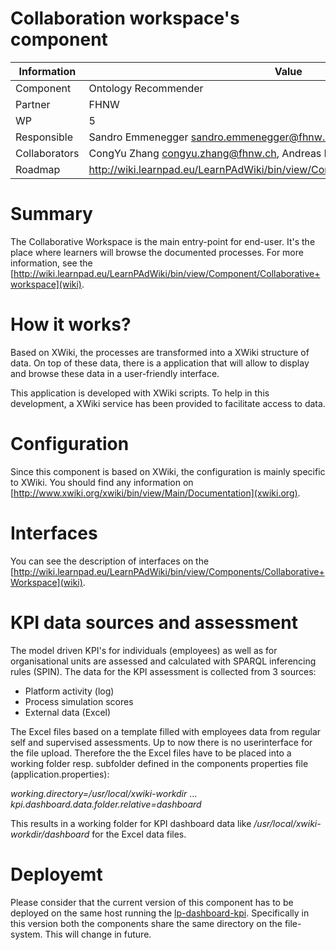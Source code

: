 Collaboration workspace's component
===================================

Information   | Value
------------- | --------
Component     | Ontology Recommender
Partner       | FHNW
WP            | 5
Responsible   | Sandro Emmenegger <sandro.emmenegger@fhnw.ch>
Collaborators | CongYu Zhang <congyu.zhang@fhnw.ch>, Andreas Martin <andreas.martin@fhwn.ch>
Roadmap       | http://wiki.learnpad.eu/LearnPAdWiki/bin/view/Component/Ontology+Recommender

# Summary
The Collaborative Workspace is the main entry-point for end-user.  It's the
place where learners will browse the documented processes.  For more
information, see the
[http://wiki.learnpad.eu/LearnPAdWiki/bin/view/Component/Collaborative+workspace](wiki).

# How it works?
Based on XWiki, the processes are transformed into a XWiki structure of data.
On top of these data, there is a application that will allow to display and
browse these data in a user-friendly interface.

This application is developed with XWiki scripts.  To help in this development,
a XWiki service has been provided to facilitate access to data.

# Configuration
Since this component is based on XWiki, the configuration is mainly specific to
XWiki.  You should find any information on
[http://www.xwiki.org/xwiki/bin/view/Main/Documentation](xwiki.org).

# Interfaces
You can see the description of interfaces on the
[http://wiki.learnpad.eu/LearnPAdWiki/bin/view/Components/Collaborative+Workspace](wiki).

# KPI data sources and assessment
The model driven KPI's for individuals (employees) as well as for organisational units are assessed and calculated with SPARQL inferencing rules (SPIN). The data for the KPI assessment is collected from 3 sources:

 - Platform activity (log) 
 - Process simulation scores
 - External data (Excel)

The Excel files based on a template filled with employees data from regular self and supervised assessments. 
Up to now there is no userinterface for the file upload. Therefore the the Excel files have to be placed into a working folder resp. subfolder defined in the components properties file (application.properties): 

*working.directory=/usr/local/xwiki-workdir*
...
*kpi.dashboard.data.folder.relative=dashboard*

This results in a working folder for KPI dashboard data like  */usr/local/xwiki-workdir/dashboard* for the Excel data files.

# Deployemt

Please consider that the current version of this component has to be deployed on the same host
running the [lp-dashboard-kpi](https://github.com/LearnPAd/learnpad/blob/master//lp-dashboard-kpi).
Specifically in this version both the components share the same directory on the file-system. This will change in future.
